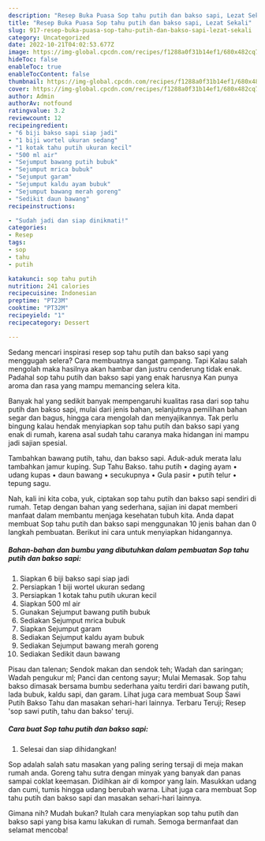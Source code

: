```yaml
---
description: "Resep Buka Puasa Sop tahu putih dan bakso sapi, Lezat Sekali"
title: "Resep Buka Puasa Sop tahu putih dan bakso sapi, Lezat Sekali"
slug: 917-resep-buka-puasa-sop-tahu-putih-dan-bakso-sapi-lezat-sekali
category: Uncategorized
date: 2022-10-21T04:02:53.677Z
image: https://img-global.cpcdn.com/recipes/f1288a0f31b14ef1/680x482cq70/sop-tahu-putih-dan-bakso-sapi-foto-resep-utama.jpg
hideToc: false
enableToc: true
enableTocContent: false
thumbnail: https://img-global.cpcdn.com/recipes/f1288a0f31b14ef1/680x482cq70/sop-tahu-putih-dan-bakso-sapi-foto-resep-utama.jpg
cover: https://img-global.cpcdn.com/recipes/f1288a0f31b14ef1/680x482cq70/sop-tahu-putih-dan-bakso-sapi-foto-resep-utama.jpg
author: Admin
authorAv: notfound
ratingvalue: 3.2
reviewcount: 12
recipeingredient:
- "6 biji bakso sapi siap jadi"
- "1 biji wortel ukuran sedang"
- "1 kotak tahu putih ukuran kecil"
- "500 ml air"
- "Sejumput bawang putih bubuk"
- "Sejumput mrica bubuk"
- "Sejumput garam"
- "Sejumput kaldu ayam bubuk"
- "Sejumput bawang merah goreng"
- "Sedikit daun bawang"
recipeinstructions:

- "Sudah jadi dan siap dinikmati!"
categories:
- Resep
tags:
- sop
- tahu
- putih

katakunci: sop tahu putih 
nutrition: 241 calories
recipecuisine: Indonesian
preptime: "PT23M"
cooktime: "PT32M"
recipeyield: "1"
recipecategory: Dessert

---
```



Sedang mencari inspirasi resep sop tahu putih dan bakso sapi yang menggugah selera? Cara membuatnya sangat gampang. Tapi Kalau salah mengolah maka hasilnya akan hambar dan justru cenderung tidak enak. Padahal sop tahu putih dan bakso sapi yang enak harusnya Kan punya aroma dan rasa yang mampu memancing selera kita.


Banyak hal yang sedikit banyak mempengaruhi kualitas rasa dari sop tahu putih dan bakso sapi, mulai dari jenis bahan, selanjutnya pemilihan bahan segar dan bagus, hingga cara mengolah dan menyajikannya. Tak perlu bingung kalau hendak menyiapkan sop tahu putih dan bakso sapi yang enak di rumah, karena asal sudah tahu caranya maka hidangan ini mampu jadi sajian spesial.

Tambahkan bawang putih, tahu, dan bakso sapi. Aduk-aduk merata lalu tambahkan jamur kuping. Sup Tahu Bakso. tahu putih • daging ayam • udang kupas • daun bawang • secukupnya • Gula pasir • putih telur • tepung sagu.


Nah, kali ini kita coba, yuk, ciptakan sop tahu putih dan bakso sapi sendiri di rumah. Tetap dengan bahan yang sederhana, sajian ini dapat memberi manfaat dalam membantu menjaga kesehatan tubuh kita. Anda dapat membuat Sop tahu putih dan bakso sapi menggunakan 10 jenis bahan dan 0 langkah pembuatan. Berikut ini cara untuk menyiapkan hidangannya.

<!--inarticleads1-->

##### Bahan-bahan dan bumbu yang dibutuhkan dalam pembuatan Sop tahu putih dan bakso sapi:

1. Siapkan 6 biji bakso sapi siap jadi
1. Persiapkan 1 biji wortel ukuran sedang
1. Persiapkan 1 kotak tahu putih ukuran kecil
1. Siapkan 500 ml air
1. Gunakan Sejumput bawang putih bubuk
1. Sediakan Sejumput mrica bubuk
1. Siapkan Sejumput garam
1. Sediakan Sejumput kaldu ayam bubuk
1. Sediakan Sejumput bawang merah goreng
1. Sediakan Sedikit daun bawang


Pisau dan talenan; Sendok makan dan sendok teh; Wadah dan saringan; Wadah pengukur ml; Panci dan centong sayur; Mulai Memasak. Sop tahu bakso dimasak bersama bumbu sederhana yaitu terdiri dari bawang putih, lada bubuk, kaldu sapi, dan garam. Lihat juga cara membuat Soup Sawi Putih Bakso Tahu dan masakan sehari-hari lainnya. Terbaru Teruji; Resep &#39;sop sawi putih, tahu dan bakso&#39; teruji. 

<!--inarticleads2-->

##### Cara buat Sop tahu putih dan bakso sapi:


1. Selesai dan siap dihidangkan!

Sop adalah salah satu masakan yang paling sering tersaji di meja makan rumah anda. Goreng tahu sutra dengan minyak yang banyak dan panas sampai coklat keemasan. Didihkan air di kompor yang lain. Masukkan udang dan cumi, tumis hingga udang berubah warna. Lihat juga cara membuat Sop tahu putih dan bakso sapi dan masakan sehari-hari lainnya. 

Gimana nih? Mudah bukan? Itulah cara menyiapkan sop tahu putih dan bakso sapi yang bisa kamu lakukan di rumah. Semoga bermanfaat dan selamat mencoba!
